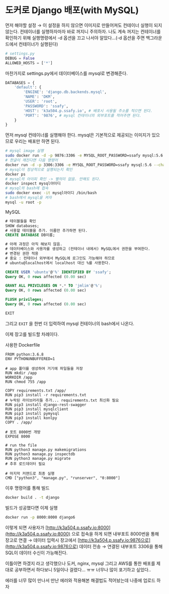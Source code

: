 # 도커로 Django 배포(with MySQL)

먼저 해야할 설정 → 이 설정을 하지 않으면 이미지로 만들어져도 컨테이너 실행이 되지 않는다. 컨테이너를 실행하자마자 바로 꺼지니 주의하자. 나도 계속 꺼지는 컨테이너를 확인하기 위해 실행명령에서 -d 옵션을 끄고 나서야 알았다...(-d 옵션을 주면 백그라운드에서 컨테이너가 실행된다)

```python
# settings.py
DEBUG = False
ALLOWED_HOSTS = ['*']
```

마찬가지로 settings.py에서 데이터베이스를 mysql로 변경해준다.

```python
DATABASES = {
    'default': {
        'ENGINE': 'django.db.backends.mysql',
        'NAME': 'DKM',
        'USER': 'root',
        'PASSWORD': 'ssafy',
        'HOST': 'k3a504.p.ssafy.io', # 배포시 사용될 주소를 적으면 된다.
        'PORT': '9876', # mysql 컨테이너의 외부포트를 적어주면 된다.
    }
}
```

먼저 mysql 컨테이너를 실행해야 한다. mysql은 기본적으로 제공되는 이미지가 있으므로 우리는 배포만 하면 된다.

```bash
# mysql image 실행
sudo docker run -d -p 9876:3306 -e MYSQL_ROOT_PASSWORD=ssafy mysql:5.6
# 한글이 깨진다면 다음 명령어
docker run -d -p 3306:3306 -e MYSQL_ROOT_PASSWORD=ssafy mysql:5.6 --character-set-server=utf8mb4 --collation-server=utf8mb4_unicode_ci
# mysql이 정상적으로 실행되는지 확인
docker ps 
# mysql의 아이피 확인 -> 별의미 없음. 안해도 된다.
docker inspect mysql아이디
# mysql의 bash에 접속
sudo docker exec -it mysql아이디 /bin/bash
# bash에서 mysql을 켜자
mysql -u root -p
```

MySQL

```sql
# 테이블들을 확인
SHOW databases;
# 사용할 테이블을 추가. 이름만 추가하면 된다.
CREATE DATABASE DB이름;

# 아래 과정은 아직 해보지 않음.
# 데이터베이스와 사용자를 생성하고 (컨테이너 내에서) MySQL에서 권한을 부여한다.
# 변경된 권한 적용
# 중요 : 컨테이너 외부에서 MySQL에 로그인도 가능해야 하므로 
# ubuntu@localhost에서 localhost 대신 %를 사용한다.

CREATE USER 'ubuntu'@'%' IDENTIFIED BY 'ssafy';
Query OK, 0 rows affected (0.00 sec)

GRANT ALL PRIVILEGES ON *.* TO 'jmlim'@'%';
Query OK, 0 rows affected (0.00 sec)

FLUSH privileges;
Query OK, 0 rows affected (0.00 sec)

EXIT
```

그리고 `EXIT` 을 한번 더 입력하여 mysql 컨테이너의 bash에서 나온다. 

이제 장고를 빌드할 차례이다.

사용한 Dockerfile

```docker
FROM python:3.6.8
ENV PYTHONUNBUFFERED=1

# app 폴더를 생성하여 거기에 파일들을 저장
RUN mkdir /app 
WORKDIR /app
RUN chmod 755 /app

COPY requirements.txt /app/
RUN pip3 install -r requirements.txt
# 누락된 라이브러리들 추가... requirements.txt 최신화 필요
RUN pip3 install django-rest-swagger
RUN pip3 install mysqlclient
RUN pip3 install pymysql
RUN pip3 install konlpy
COPY . /app/

# 포트 8000번 개방
EXPOSE 8000

# run the file
RUN python3 manage.py makemigrations
RUN python3 manage.py inspectdb
RUN python3 manage.py migrate
# 추후 로드데이터 필요

# 마지막 커맨드로 최종 실행
CMD ["python3", "manage.py", "runserver", "0:8000"]
```

이후 명령어를 통해 빌드

```bash
docker build . -t django
```

빌드가 성공했다면 이제 실행

```bash
docker run -p 8000:8000 django6
```

이렇게 되면 사용자가 [http://k3a504.p.ssafy.io:8000](http://k3a504.p.ssafy.io:8000) 으로 접속을 하게 되면 내부포트 8000번을 통해 장고로 연결 → 데이터 입력시 장고에서 [http://k3a504.p.ssafy.io:9876으로](http://k3a504.p.ssafy.io:9876으로) 데이터 전송 → 연결된 내부포트 3306을 통해 SQL이 데이터 수신이 가능해진다.

이틀이면 하겠지 라고 생각했으나 도커, nginx, mysql 그리고 AWS를 통한 배포를 제대로 공부하면서 하다보니  5일이나 걸렸다... ㅠㅠ 너무나 많이 포기하고 싶었다..

에러를 너무 많이 만나서 만난 에러와 적용해본 해결법도 적어놨는데 나중에 업로드 하자